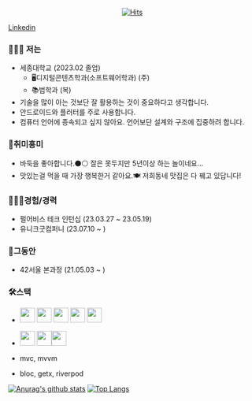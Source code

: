 <div align=center> 
  
[![Hits](https://hits.seeyoufarm.com/api/count/incr/badge.svg?url=https%3A%2F%2Fgithub.com%2FKOREAparksh&count_bg=%2379C83D&title_bg=%23555555&icon=&icon_color=%23E7E7E7&title=hits&edge_flat=false)](https://hits.seeyoufarm.com)

</div>

<!-- [이력서](https://www.notion.so/parkseunghan/_-14895b5a52704650a5ffd740113436d9) -->



<!-- [포트폴리오](https://www.notion.so/parkseunghan/c0b5f314f2f74da18d92d570221b36a3?v=5606e2be11354a438c72f88bf5e149e7) -->


[Linkedin](https://www.linkedin.com/in/%EC%8A%B9%ED%95%9C-%EB%B0%95-2a7247232/)

### 👨🏻‍🎓 저는

- 세종대학교 (2023.02 졸업)
  - 🖥디지털콘텐츠학과(소프트웨어학과) (주)
  - 📚법학과 (복)
- 기술을 많이 아는 것보단 잘 활용하는 것이 중요하다고 생각합니다.
- 안드로이드와 플러터를 주로 사용합니다.
- 컴퓨터 언어에 종속되고 싶지 않아요. 언어보단 설계와 구조에 집중하려 합니다.

### 🎳취미흥미

- 바둑을 좋아합니다.⚫️⚪️ 잘은 못두지만 5년이상 하는 놀이네요...
- 맛있는걸 먹을 때 가장 행복한거 같아요.🍽 저희동네 맛집은 다 꿰고 있답니다!

### 🧑🏼‍💻경험/경력

- 펄어비스 테크 인턴십 (23.03.27 ~ 23.05.19)
- 유니크굿컴퍼니 (23.07.10 ~ )

### 📕그동안

- 42서울 본과정 (21.05.03 ~ )

### 🛠스택

- <img src = "https://noticon-static.tammolo.com/dgggcrkxq/image/upload/v1592962806/noticon/yllouhpfzytowgn4rksx.png" width="30px">  <img src = "https://noticon-static.tammolo.com/dgggcrkxq/image/upload/v1569171479/noticon/jmeuekc1zlge9wmoiw8h.png" width="30px"> <img src = "https://noticon-static.tammolo.com/dgggcrkxq/image/upload/v1566913897/noticon/xbvewg1m3azbpnrzck1k.png" width="30px"> <img src = "https://noticon-static.tammolo.com/dgggcrkxq/image/upload/v1567399456/noticon/ynev3ykd0musp4yh5xs7.png" width="30px"> <img src = "https://noticon-static.tammolo.com/dgggcrkxq/image/upload/v1567087457/noticon/nymfpvcfrg5jlfb2bc1a.png" width="30px"> 

- <img src = "https://noticon-static.tammolo.com/dgggcrkxq/image/upload/v1566919057/noticon/j8sgrekdjixmpgdd7l9b.png" width="30px">  <img src = "https://noticon-static.tammolo.com/dgggcrkxq/image/upload/v1566919318/noticon/pjnpsszivn2jjfgspqj7.png" width="30px"><img src = "https://noticon-static.tammolo.com/dgggcrkxq/image/upload/v1567008187/noticon/m4oad4rbf65fjszx0did.png" width="30px">

- mvc, mvvm
- bloc, getx, riverpod

[![Anurag's github stats](https://github-readme-stats.vercel.app/api?username=KOREAparksh&hide=issues,stars&count_private=true&show_icons=true)](https://github.com/anuraghazra/github-readme-stats) [![Top Langs](https://github-readme-stats.vercel.app/api/top-langs/?username=KOREAparksh&layout=compact)](https://github.com/anuraghazra/github-readme-stats)

<!--
**KOREAparksh/KOREAparksh** is a ✨ _special_ ✨ repository because its `README.md` (this file) appears on your GitHub profile.

Here are some ideas to get you started:

- 🔭 I’m currently working on ...
- 🌱 I’m currently learning ...
- 👯 I’m looking to collaborate on ...
- 🤔 I’m looking for help with ...
- 💬 Ask me about ...
- 📫 How to reach me: ...
- 😄 Pronouns: ...
- ⚡ Fun fact: ...
-->

